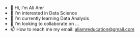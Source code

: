 - 👋 Hi, I’m Ali Amr
- 👀 I’m interested in Data Science
- 🌱 I’m currently learning Data Analysis
- 💞️ I’m looking to collaborate on ...
- 📫 How to reach me my email: aliamreducation@gmail.com

<!---
ali3kwa/ali3kwa is a ✨ special ✨ repository because its `README.md` (this file) appears on your GitHub profile.
You can click the Preview link to take a look at your changes.
--->
